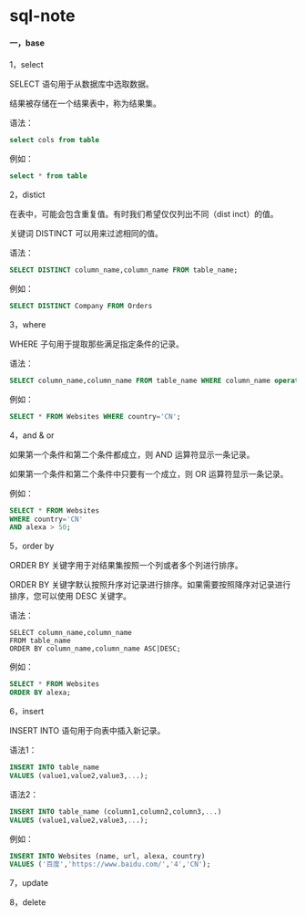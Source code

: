 # sql-note

#### 一，base	

1，select

SELECT 语句用于从数据库中选取数据。																						

结果被存储在一个结果表中，称为结果集。

语法：

```sql
select cols from table
```

例如：

```sql
select * from table
```



2，distict

在表中，可能会包含重复值。有时我们希望仅仅列出不同（dist	inct）的值。

关键词 DISTINCT 可以用来过滤相同的值。

语法：

```sql
SELECT DISTINCT column_name,column_name FROM table_name;
```

例如：

```sql
SELECT DISTINCT Company FROM Orders 
```



3，where

WHERE 子句用于提取那些满足指定条件的记录。

语法：

```sql
SELECT column_name,column_name FROM table_name WHERE column_name operator value;
```

例如：

```sql
SELECT * FROM Websites WHERE country='CN';
```



4，and & or

如果第一个条件和第二个条件都成立，则 AND 运算符显示一条记录。

如果第一个条件和第二个条件中只要有一个成立，则 OR 运算符显示一条记录。

例如：

```sql
SELECT * FROM Websites
WHERE country='CN'
AND alexa > 50;	
```



5，order by

ORDER BY 关键字用于对结果集按照一个列或者多个列进行排序。

ORDER BY 关键字默认按照升序对记录进行排序。如果需要按照降序对记录进行排序，您可以使用 DESC 关键字。

语法：																																																																																																							

```mssql
SELECT column_name,column_name
FROM table_name
ORDER BY column_name,column_name ASC|DESC;
```

例如：

```sql
SELECT * FROM Websites
ORDER BY alexa;
```



6，insert

INSERT INTO 语句用于向表中插入新记录。

语法1：

```sql
INSERT INTO table_name
VALUES (value1,value2,value3,...);
```

语法2：

```sql
INSERT INTO table_name (column1,column2,column3,...)
VALUES (value1,value2,value3,...);
```

例如：

```sql
INSERT INTO Websites (name, url, alexa, country)
VALUES ('百度','https://www.baidu.com/','4','CN');
```



7，update



8，delete


